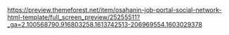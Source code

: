 https://preview.themeforest.net/item/osahanin-job-portal-social-network-html-template/full_screen_preview/25255511?_ga=2.100568790.916803258.1613742513-206969554.1603029378